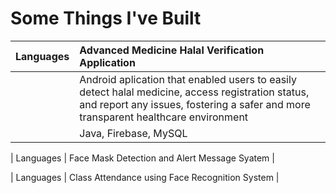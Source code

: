 # Some Things I've Built 

| Languages     | Advanced Medicine Halal Verification Application |
| :------------ | :----------------------------------------------- | 
|               | Android aplication that enabled users to easily detect halal medicine, access registration status, and report any issues, fostering a safer and more transparent healthcare environment      |
|               | Java, Firebase, MySQL |

| Languages     | Face Mask Detection and Alert Message Syatem        |

| Languages     | Class Attendance using Face Recognition System        |

